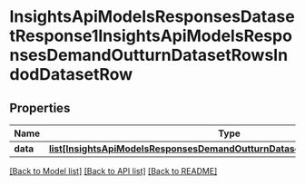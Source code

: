 # InsightsApiModelsResponsesDatasetResponse1InsightsApiModelsResponsesDemandOutturnDatasetRowsIndodDatasetRow

## Properties
Name | Type | Description | Notes
------------ | ------------- | ------------- | -------------
**data** | [**list[InsightsApiModelsResponsesDemandOutturnDatasetRowsIndodDatasetRow]**](InsightsApiModelsResponsesDemandOutturnDatasetRowsIndodDatasetRow.md) |  | [optional] 

[[Back to Model list]](../README.md#documentation-for-models) [[Back to API list]](../README.md#documentation-for-api-endpoints) [[Back to README]](../README.md)

